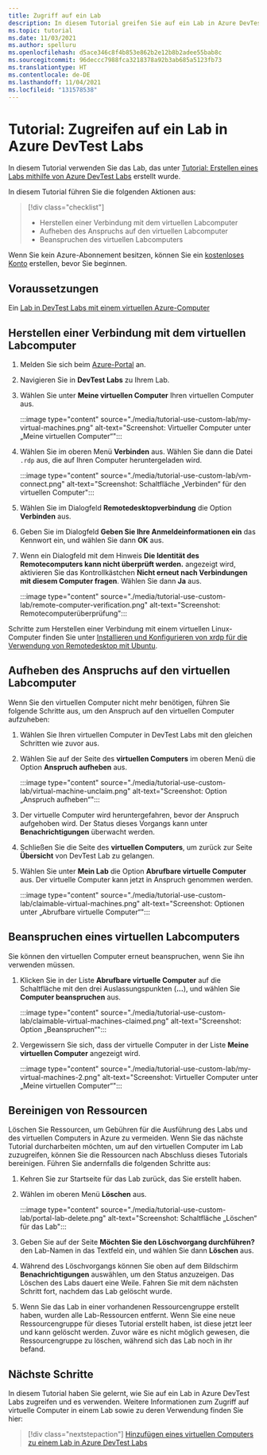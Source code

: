 ```yaml
---
title: Zugriff auf ein Lab
description: In diesem Tutorial greifen Sie auf ein Lab in Azure DevTest Labs zu. Sie verwenden einen virtuellen Computer, heben den Anspruch auf ihn auf und beanspruchen ihn dann.
ms.topic: tutorial
ms.date: 11/03/2021
ms.author: spelluru
ms.openlocfilehash: d5ace346c8f4b853e862b2e12b8b2adee55bab8c
ms.sourcegitcommit: 96deccc7988fca3218378a92b3ab685a5123fb73
ms.translationtype: HT
ms.contentlocale: de-DE
ms.lasthandoff: 11/04/2021
ms.locfileid: "131578538"
---
```

# <a name="tutorial-access-a-lab-in-azure-devtest-labs"></a>Tutorial: Zugreifen auf ein Lab in Azure DevTest Labs

In diesem Tutorial verwenden Sie das Lab, das unter [Tutorial: Erstellen eines Labs mithilfe von Azure DevTest Labs](tutorial-create-custom-lab.md) erstellt wurde.

In diesem Tutorial führen Sie die folgenden Aktionen aus:

> [!div class="checklist"]
> * Herstellen einer Verbindung mit dem virtuellen Labcomputer
> * Aufheben des Anspruchs auf den virtuellen Labcomputer
> * Beanspruchen des virtuellen Labcomputers

Wenn Sie kein Azure-Abonnement besitzen, können Sie ein [kostenloses Konto](https://azure.microsoft.com/free/?WT.mc_id=A261C142F) erstellen, bevor Sie beginnen.

## <a name="prerequisites"></a>Voraussetzungen

Ein [Lab in DevTest Labs mit einem virtuellen Azure-Computer](tutorial-create-custom-lab.md)

## <a name="connect-to-the-lab-vm"></a>Herstellen einer Verbindung mit dem virtuellen Labcomputer

1. Melden Sie sich beim [Azure-Portal](https://portal.azure.com) an.

1. Navigieren Sie in **DevTest Labs** zu Ihrem Lab.

1. Wählen Sie unter **Meine virtuellen Computer** Ihren virtuellen Computer aus.

    :::image type="content" source="./media/tutorial-use-custom-lab/my-virtual-machines.png" alt-text="Screenshot: Virtueller Computer unter „Meine virtuellen Computer“":::

1. Wählen Sie im oberen Menü **Verbinden** aus. Wählen Sie dann die Datei `.rdp` aus, die auf Ihren Computer heruntergeladen wird.

    :::image type="content" source="./media/tutorial-use-custom-lab/vm-connect.png" alt-text="Screenshot: Schaltfläche „Verbinden“ für den virtuellen Computer":::

1. Wählen Sie im Dialogfeld **Remotedesktopverbindung** die Option **Verbinden** aus.

1. Geben Sie im Dialogfeld **Geben Sie Ihre Anmeldeinformationen ein** das Kennwort ein, und wählen Sie dann **OK** aus.

1. Wenn ein Dialogfeld mit dem Hinweis **Die Identität des Remotecomputers kann nicht überprüft werden.** angezeigt wird, aktivieren Sie das Kontrollkästchen **Nicht erneut nach Verbindungen mit diesem Computer fragen**. Wählen Sie dann **Ja** aus.

    :::image type="content" source="./media/tutorial-use-custom-lab/remote-computer-verification.png" alt-text="Screenshot: Remotecomputerüberprüfung":::

Schritte zum Herstellen einer Verbindung mit einem virtuellen Linux-Computer finden Sie unter [Installieren und Konfigurieren von xrdp für die Verwendung von Remotedesktop mit Ubuntu](../virtual-machines/linux/use-remote-desktop.md). 

## <a name="unclaim-the-lab-vm"></a>Aufheben des Anspruchs auf den virtuellen Labcomputer

Wenn Sie den virtuellen Computer nicht mehr benötigen, führen Sie folgende Schritte aus, um den Anspruch auf den virtuellen Computer aufzuheben: 

1. Wählen Sie Ihren virtuellen Computer in DevTest Labs mit den gleichen Schritten wie zuvor aus.

1. Wählen Sie auf der Seite des **virtuellen Computers** im oberen Menü die Option **Anspruch aufheben** aus. 

    :::image type="content" source="./media/tutorial-use-custom-lab/virtual-machine-unclaim.png" alt-text="Screenshot: Option „Anspruch aufheben“":::

1. Der virtuelle Computer wird heruntergefahren, bevor der Anspruch aufgehoben wird. Der Status dieses Vorgangs kann unter **Benachrichtigungen** überwacht werden.

1. Schließen Sie die Seite des **virtuellen Computers**, um zurück zur Seite **Übersicht** von DevTest Lab zu gelangen.

1. Wählen Sie unter **Mein Lab** die Option **Abrufbare virtuelle Computer** aus. Der virtuelle Computer kann jetzt in Anspruch genommen werden.

    :::image type="content" source="./media/tutorial-use-custom-lab/claimable-virtual-machines.png" alt-text="Screenshot: Optionen unter „Abrufbare virtuelle Computer“":::

## <a name="claim-a-lab-vm"></a>Beanspruchen eines virtuellen Labcomputers

Sie können den virtuellen Computer erneut beanspruchen, wenn Sie ihn verwenden müssen.

1. Klicken Sie in der Liste **Abrufbare virtuelle Computer** auf die Schaltfläche mit den drei Auslassungspunkten (**...**), und wählen Sie **Computer beanspruchen** aus.

    :::image type="content" source="./media/tutorial-use-custom-lab/claimable-virtual-machines-claimed.png" alt-text="Screenshot: Option „Beanspruchen“":::

1. Vergewissern Sie sich, dass der virtuelle Computer in der Liste **Meine virtuellen Computer** angezeigt wird.

    :::image type="content" source="./media/tutorial-use-custom-lab/my-virtual-machines-2.png" alt-text="Screenshot: Virtueller Computer unter „Meine virtuellen Computer“":::

## <a name="clean-up-resources"></a>Bereinigen von Ressourcen

Löschen Sie Ressourcen, um Gebühren für die Ausführung des Labs und des virtuellen Computers in Azure zu vermeiden. Wenn Sie das nächste Tutorial durcharbeiten möchten, um auf den virtuellen Computer im Lab zuzugreifen, können Sie die Ressourcen nach Abschluss dieses Tutorials bereinigen. Führen Sie andernfalls die folgenden Schritte aus: 

1. Kehren Sie zur Startseite für das Lab zurück, das Sie erstellt haben.

1. Wählen im oberen Menü **Löschen** aus.

   :::image type="content" source="./media/tutorial-use-custom-lab/portal-lab-delete.png" alt-text="Screenshot: Schaltfläche „Löschen“ für das Lab":::

1. Geben Sie auf der Seite **Möchten Sie den Löschvorgang durchführen?** den Lab-Namen in das Textfeld ein, und wählen Sie dann **Löschen** aus.

1. Während des Löschvorgangs können Sie oben auf dem Bildschirm **Benachrichtigungen** auswählen, um den Status anzuzeigen. Das Löschen des Labs dauert eine Weile. Fahren Sie mit dem nächsten Schritt fort, nachdem das Lab gelöscht wurde.

1. Wenn Sie das Lab in einer vorhandenen Ressourcengruppe erstellt haben, wurden alle Lab-Ressourcen entfernt. Wenn Sie eine neue Ressourcengruppe für dieses Tutorial erstellt haben, ist diese jetzt leer und kann gelöscht werden. Zuvor wäre es nicht möglich gewesen, die Ressourcengruppe zu löschen, während sich das Lab noch in ihr befand.
    
## <a name="next-steps"></a>Nächste Schritte

In diesem Tutorial haben Sie gelernt, wie Sie auf ein Lab in Azure DevTest Labs zugreifen und es verwenden. Weitere Informationen zum Zugriff auf virtuelle Computer in einem Lab sowie zu deren Verwendung finden Sie hier:

> [!div class="nextstepaction"]
> [Hinzufügen eines virtuellen Computers zu einem Lab in Azure DevTest Labs](devtest-lab-add-vm.md)
